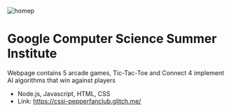 ![homep](https://user-images.githubusercontent.com/62860690/132055524-8e05fd91-9c61-4139-b8c9-2cc10d1bb886.PNG)
# Google Computer Science Summer Institute
Webpage contains 5 arcade games, Tic-Tac-Toe and Connect 4 implement AI algorithms that win against players
- Node.js, Javascript, HTML, CSS
- Link: https://cssi-pepperfanclub.glitch.me/
